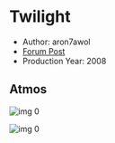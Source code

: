 # Twilight

* Author: aron7awol
* [Forum Post](https://www.avsforum.com/threads/bass-eq-for-filtered-movies.2995212/post-57019920)
* Production Year: 2008

## Atmos

![img 0](https://i.imgur.com/IOGJmVo.jpg)

![img 0](https://i.imgur.com/0PlIjC0.jpg)

